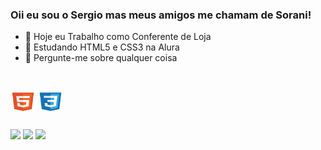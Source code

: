 ### Oii eu sou o Sergio mas meus amigos me chamam de Sorani!

- 🔭 Hoje eu Trabalho como Conferente de Loja
- 🌱 Estudando HTML5 e CSS3 na Alura
- 💬 Pergunte-me sobre qualquer coisa
##
<div style="display: inline_block"><br>
  <img align="center" alt="Sergio-HTML" height="30" width="40"   
  src="https://raw.githubusercontent.com/devicons/devicon/master/icons/html5/html5-original.svg">
  <img align="center" alt="Sergio-CSS" height="30" width="40" 
  src="https://raw.githubusercontent.com/devicons/devicon/master/icons/css3/css3-original.svg">
</div>

##

<div> 
  <a href="https://www.youtube.com/channel/UCiXcnKQwO3GIsfmE-bkSliw" target="_blank"><img src="https://img.shields.io/badge/YouTube-FF0000?style=for-the-badge&logo=youtube&logoColor=white" target="_blank"></a>
  <a href="https://www.instagram.com/sergio.sorani/" target="_blank"><img src="https://img.shields.io/badge/-Instagram-%23E4405F?style=for-the-badge&logo=instagram&logoColor=white" target="_blank"></a>
 	<a href="https://steamcommunity.com/profiles/76561198066096560/" target="_blank"><img src="https://img.shields.io/badge/Steam-000000?style=for-the-badge&logo=steam&logoColor=white" target="_blank"></a>
  
</div>
